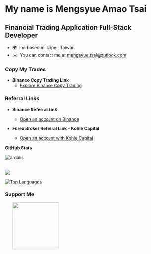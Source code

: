 My name is Mengsyue Amao Tsai
===================================

Financial Trading Application Full-Stack Developer
--------------------------------------------------

* 🌍  I'm based in Taipei, Taiwan
* ✉️  You can contact me at [mengsyue.tsai@outlook.com](mailto:mengsyue.tsai@outlook.com)

### Copy My Trades
- **Binance Copy Trading Link**
   - [Explore Binance Copy Trading](https://www.binance.com/zh-TC/copy-trading/lead-details/3712048317665458945?timeRange=90D)

### Referral Links
- **Binance Referral Link**
   - [Open an account on Binance](https://www.binance.com/zh-TC/activity/referral/offers)

- **Forex Broker Referral Link - Kohle Capital**
   - [Open an account with Kohle Capital](https://mt5.kohlecapital.com/zh_Hant/links/go/8042)


<b>GitHub Stats</b>

<div>
  <img align="center" src="https://github-readme-stats.vercel.app/api?username=MengsyueAmaoTsai&show_icons=true&theme=dark" alt="ardalis" />
<div/>
<br />

<a href="http://www.github.com/MengsyueAmaoTsai"><img src="https://github-readme-streak-stats.herokuapp.com/?user=MengsyueAmaoTsai&stroke=ffffff&background=1c1917&ring=0891b2&fire=0891b2&currStreakNum=ffffff&currStreakLabel=0891b2&sideNums=ffffff&sideLabels=ffffff&dates=ffffff" /></a>

<a href="https://github.com/MengsyueAmaoTsai" align="left"><img src="https://github-readme-stats.vercel.app/api/top-langs/?username=MengsyueAmaoTsai&langs_count=30&title_color=0891b2&text_color=ffffff&icon_color=0891b2&bg_color=1c1917&hide_border=true&locale=en&custom_title=Top%20%Languages" alt="Top Languages" /></a>

### Support Me

<ul style="list-style-type: none; margin: 0;">

<li style="display: inline-block; margin-right: 0.25rem;"><a href="https://www.buymeacoffee.com/mengsyueamaotsai"><img src="https://cdn.buymeacoffee.com/buttons/v2/default-yellow.png" width="150"/></a></li>

</ul>

